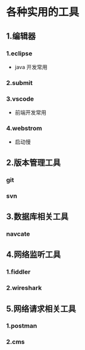 # 各种实用的工具

## 1.编辑器

### 1.eclipse

* java 开发常用

### 2.submit

### 3.vscode

* 前端开发常用

### 4.webstrom

* 启动慢

## 2.版本管理工具

### git

### svn

## 3.数据库相关工具

### navcate

## 4.网络监听工具

### 1.fiddler

### 2.wireshark

## 5.网络请求相关工具

### 1.postman

### 2.cms

